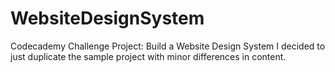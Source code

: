 # WebsiteDesignSystem
Codecademy Challenge Project: Build a Website Design System
I decided to just duplicate the sample project with minor differences in content.
